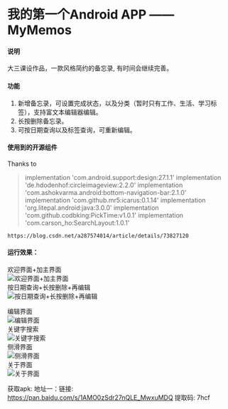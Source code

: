 # 我的第一个Android APP —— MyMemos
 #### 说明
 大三课设作品，一款风格简约的备忘录, 有时间会继续完善。
 #### 功能
 

 1. 新增备忘录，可设置完成状态，以及分类（暂时只有工作、生活、学习标签），支持富文本编辑器编辑。
 2. 长按删除备忘录。
 3. 可按日期查询以及标签查询，可重新编辑。
 #### 使用到的开源组件
 Thanks to
 

> implementation 'com.android.support:design:27.1.1'
    implementation 'de.hdodenhof:circleimageview:2.2.0'
    implementation 'com.ashokvarma.android:bottom-navigation-bar:2.1.0'
    implementation 'com.github.mr5:icarus:0.1.14'
    implementation 'org.litepal.android:java:3.0.0'
    implementation 'com.github.codbking:PickTime:v1.0.1'
    implementation 'com.carson_ho:SearchLayout:1.0.1'
    
    https://blog.csdn.net/a287574014/article/details/73827120

#### 运行效果：
欢迎界面+加主界面</br>
![欢迎界面+加主界面](https://raw.githubusercontent.com/Cqh-i/MyMemos/master/%E8%BF%90%E8%A1%8C%E6%95%88%E6%9E%9C%E5%9B%BE/%E6%AC%A2%E8%BF%8E%E7%95%8C%E9%9D%A2%2B%E5%8A%A0%E4%B8%BB%E7%95%8C%E9%9D%A2.gif)</br>
按日期查询+长按删除+再编辑</br>
![按日期查询+长按删除+再编辑](https://raw.githubusercontent.com/Cqh-i/MyMemos/master/%E8%BF%90%E8%A1%8C%E6%95%88%E6%9E%9C%E5%9B%BE/%E6%8C%89%E6%97%A5%E6%9C%9F%E6%9F%A5%E8%AF%A2%2B%E9%95%BF%E6%8C%89%E5%88%A0%E9%99%A4%2B%E5%86%8D%E7%BC%96%E8%BE%91.gif)</br>

编辑界面</br>
![编辑界面](https://raw.githubusercontent.com/Cqh-i/MyMemos/master/%E8%BF%90%E8%A1%8C%E6%95%88%E6%9E%9C%E5%9B%BE/%E7%BC%96%E8%BE%91%E7%95%8C%E9%9D%A2.gif)</br>
关键字搜索</br>
![关键字搜索](https://raw.githubusercontent.com/Cqh-i/MyMemos/master/%E8%BF%90%E8%A1%8C%E6%95%88%E6%9E%9C%E5%9B%BE/%E5%85%B3%E9%94%AE%E5%AD%97%E6%90%9C%E7%B4%A2.gif)</br>
侧滑界面</br>
![侧滑界面](https://raw.githubusercontent.com/Cqh-i/MyMemos/master/%E8%BF%90%E8%A1%8C%E6%95%88%E6%9E%9C%E5%9B%BE/%E4%BE%A7%E6%BB%91%E7%95%8C%E9%9D%A2.gif)</br>
关于界面</br>
![关于界面](https://raw.githubusercontent.com/Cqh-i/MyMemos/master/%E8%BF%90%E8%A1%8C%E6%95%88%E6%9E%9C%E5%9B%BE/%E5%85%B3%E4%BA%8E%E7%95%8C%E9%9D%A2.gif)</br>

获取apk:
地址一：链接: https://pan.baidu.com/s/1AMO0zSdr27nQLE_MwxuMDQ 提取码: 7hcf 
